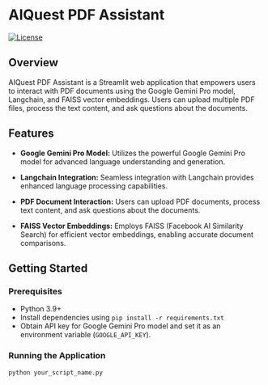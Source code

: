 # AIQuest PDF Assistant

[![License](https://img.shields.io/badge/License-MIT-blue.svg)](LICENSE)

## Overview

AIQuest PDF Assistant is a Streamlit web application that empowers users to interact with PDF documents using the Google Gemini Pro model, Langchain, and FAISS vector embeddings. Users can upload multiple PDF files, process the text content, and ask questions about the documents.

## Features

- **Google Gemini Pro Model:** Utilizes the powerful Google Gemini Pro model for advanced language understanding and generation.

- **Langchain Integration:** Seamless integration with Langchain provides enhanced language processing capabilities.

- **PDF Document Interaction:** Users can upload PDF documents, process text content, and ask questions about the documents.

- **FAISS Vector Embeddings:** Employs FAISS (Facebook AI Similarity Search) for efficient vector embeddings, enabling accurate document comparisons.

## Getting Started

### Prerequisites

- Python 3.9+
- Install dependencies using `pip install -r requirements.txt`
- Obtain API key for Google Gemini Pro model and set it as an environment variable (`GOOGLE_API_KEY`).

### Running the Application

```bash
python your_script_name.py
